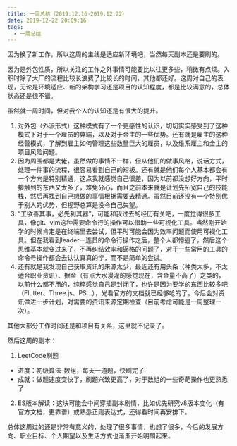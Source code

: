 ```yaml
---
title: 一周总结（2019.12.16-2019.12.22）
date: 2019-12-22 20:09:16
tags:
  - 一周总结
---
```


因为换了新工作，所以这周的主线是适应新环境吧，当然每天副本还是要刷的。

因为是外包性质，所以关注的工作之外事情可能要比以往更多些，稍微有点烦。入职时除了大厂的流程比较长浪费了比较长的时间，其他都还好。这周对自己的表现，无论是环境适应、新的架构学习还是项目的认知程度，都是比较满意的，总体状态还是很不错。

虽然就一周时间，但对我个人的认知还是有很大的提升。

1. 对外包（外派形式）这种模式有了一个更感性的认识，切切实实感受到了这种模式下对于一个雇员的弊端，以及对于金主的一些优势。还有就是雇主的这种经营模式，了解到雇主如何管理这些数量巨大的雇员，以及维系雇主和金主的项目风险问题。
2. 因为周围都是大佬，虽然做的事情不一样，但从他们的做事风格，说话方式，处理一件事的流程，很容易看到自己的短板。还有就是他们每个人基本都会有一个方向是特别精通，这点我就感觉自己很差，因为以前都没想好方向，平时接触到的东西又太多了，难免分心，而且之前本来就是计划先拓宽自己的技能栈，然后再找到自己想做的事情根据需要去精通。虽然目前还没有一个特别优于别人的优势，但视野总算是没令自己失望。
3. “工欲善其事，必先利其器”，可能和我过去的经历有关吧，一度觉得很多工具，像git、vim这种需要命令行的操作可以借助一些可视化工具。当然刚开始学的时候肯定是在终端里去尝试，但平时可能会因为效率问题而使用可视化工具。但在我看到leader一连贯的命令行操作之后，整个人都懵逼了，然后这个思维基本就变过来了，不再纠结效率和逼格的问题了，对于一些常用的工具的命令号操作都会去认认真真的学，而不是简单的尝试。
4. 还有就是我发现自己获取资讯的来源太少，最近还有用头条（种类太多，不太适合职业资讯）、掘金（有点大水漫灌的感觉现在，含金量不高了）之类的，以前什么都不用的，纯粹感觉自己是封闭了，也许是因为要学的东西比较多吧（Flutter、Three.js、PS...），光看官方的文档就已经够呛的了。今后会对资讯做进一步计划，对需要的资讯来源定期检查（目前考虑可能是一周整理一次）。

其他大部分工作时间还是和项目有关系，这里就不记录了。

然后这周的副本：

1. LeetCode刷题
  * 进度：初级算法-数组，每天一道题，快刷完了
  * 成就：做题速度变快了，刷题兴致更高了，对于数组的一些奇葩操作也更熟悉了

2. ES版本解读：这块可能会中间穿插副本剧情，比如优先研究v8版本变化（有官方文档，更靠谱）或熟悉正则表达式，还得看时间再安排下。

总体这周过的还是非常有意义的，处理了很多事情，也想了很多，今后的发展方向、职业目标、个人期望以及生活方式也渐渐开始明朗起来。